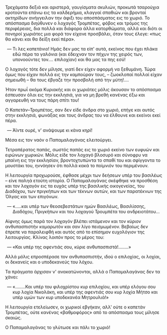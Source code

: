 Τρεχάματα δεξιά και αριστερά, γαυγίσματα σκυλιών, προκωτά τσαρούχια κροτούντα επάνω εις τα καλδερήμια, κλαγγαί σπαθιών
και βρονταί ακτηρίδων ανήγγειλαν την άφιξι του αποσπάσματος εις το χωριό. Το απόσπασμα διηύθυνεν ο λοχαγός Τρομπέτας,
φόβος και τρόμος της περιφέρειας, δια πολλά και διάφορα άλλα κατορθώματα, αλλά και διότι οι πονηροί χωριάτες μια φορά
τον είχανε προσβάλει, όταν τους έλεγε: «πως θα κάνει και θα δείξη εκεί πέρα».

<ol style="list-style-type: '&mdash; '">
  <li>
    Τι λες καπετάνιο! Ημάς δεν μας τα είπ' αυτά, εκείνος που έχει πλάκα εδώ πέρα τα γαλόνια (και έδειχναν τον πήχυν της
    χειρός των, υπονοούντες τον.... επιλοχίαν) και θα μας τα πης εσύ!
  </li>
</ol>

Ο λοχαγός τότε δεν μίλησε, γιατί δεν είχεν αφορμή να ξεθυμάνη. Τώρα όμως που είχαν πολλά εις την καμπούραν τους, &ndash;
ζωοκλοπαί πολλαί είχαν σημειωθή &ndash; θα τους έβγαζε την προσβολή από την μύτη!....

Ήταν πρωΐ ακόμα Κυριακής και οι χωριάτες μόλις άκουσαν το απόσπασμα έσπευσαν όλοι εις την εκκλησιά, για να μη βρεθή
κανένας έξω και αγγαρευθή να τους πάρη σπίτι του!

Ο Καπετάν&ndash;Τρομπέτας, σαν δεν είδε άνδρα στο χωριό, επήγε και αυτός στην εκκλησιά, φωνάξας και τους άνδρας του να
έλθουνε και εκείνοι εκεί πέρα.

<ol style="list-style-type: '&mdash; '">
  <li>Άϊντε ουρέ, ν' ανάψουμε κι κάνα κηρί!</li>
</ol>

Μέσα εις τον ναόν ο Παπαμαλαγάνας ελειτούργει.

Τετραπέρατος παπάς, σωστός παπάς εις το χωριό εκείνο των ευφυών και ειρώνων χωρικών. Μόλις είδε τον λοχαγό βλοσυρό και
σύνοφρυ να μπαίνη εις την εκκλησίαν, βροντοχτυπώντα το σπαθί του και σφίγγοντα το μουστάκι του, ηννόησεν ότι πολλά κακά
το ποίμνιόν του περιμένουν.

Η λειτουργία προχωρούσε, έφθασε μέχρι των δεήσεων υπέρ του βασιλέως &ndash; είνε παληά ετούτη ιστορία. Ο Παπαμαλαγάνας
σκέφθηκε να προσθέση και τον λοχαγόν εις τα ευχάς υπέρ της βασιλικής οικογενείας, του Διαδόχου, των πριγκήπων και των
τέκνων αυτών, και των παρατέκνων της Όλγας και των επιγόνων.

<ol style="list-style-type: '&mdash; '">
  <li>«.....και υπέρ των θεοσεβεστάτων ημών Βασιλέως, Βασιλίσσης, Διαδόχου, Πριγκήπων και του λοχαγού Τρουμπέτα του
  ανδρειοτάτου...</li>
</ol>

Αίφνης όμως παρά τον λοχαγόν βλέπει ιστάμενον και τον κύριον ανθυπασπιστήν καμαρωτόν και σαν λίγο πεισμωμένον. Βεβαίως
δεν έπρεπε να παραλειφθή και αυτός από το επίσημον ευχολόγιον της λειτουργίας. Κλίνας λοιπόν προς το μέρος του:

<ol style="list-style-type: '&mdash; '">
  <li>«Και υπέρ της αφεντιάς σου, κύριε ανθυπασπιστά!........»</li>
</ol>

Αλλά μόλις επροσπέρασε τον ανθυπασπιστήν, ιδού ο επιλοχίας, οι λοχίαι, οι δεκανείς και ο υποδεκανεύς του λόχου.

Τα πράγματα άρχισαν ν' ανακατώνονται, αλλά ο Παπαμαλαγάνας δεν τα χάνει:

<ol style="list-style-type: '&mdash; '">
  <li>«........Και υπέρ του φιλοχρίστου κυρ επιλοχίου, και υπέρ ελόγου σου κυρ λοχία Νικολάκη, και υπέρ της αφεντιάς
  σου κυρ λοχία Μήτσο και υπέρ υμών των κυρ υποδεκανέα Μητρουλιά!»</li>
</ol>

Η λειτουργία ετελείωσεν, οι χωρικοί εβγήκαν, αλλ' ούτε ο καπετάν Τρομπέτας, ούτε κανένας «βαθμοφόρος» από το απόσπασμα
τους μίλησε σκαιώς.

Ο Παπαμαλαγάνας το γλύτωσε και πάλι το χωριό!
